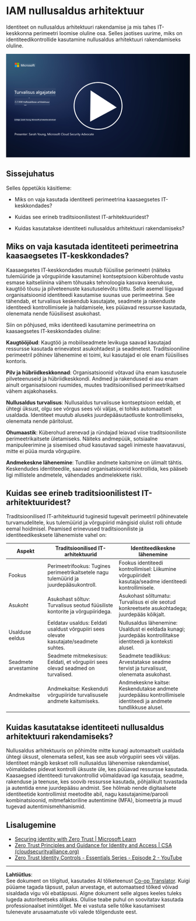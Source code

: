 <!--
CO_OP_TRANSLATOR_METADATA:
{
  "original_hash": "4774a978af123f72ebb872199c4c4d4f",
  "translation_date": "2025-10-11T11:25:36+00:00",
  "source_file": "2.2 IAM zero trust architecture.md",
  "language_code": "et"
}
-->
# IAM nullusaldus arhitektuur

Identiteet on nullusaldus arhitektuuri rakendamise ja mis tahes IT-keskkonna perimeetri loomise oluline osa. Selles jaotises uurime, miks on identiteedikontrollide kasutamine nullusaldus arhitektuuri rakendamiseks oluline.

[![Vaata videot](../../translated_images/2-2_placeholder.9ba44fe6f92cd8d7bc51d8447bd20954cc74d8f2a5405402a78e6a42edcbf819.et.png)](https://learn-video.azurefd.net/vod/player?id=69fb20f6-0f81-4660-b6cd-dcd75d34bd98)

## Sissejuhatus

Selles õppetükis käsitleme:

 - Miks on vaja kasutada identiteeti perimeetrina kaasaegsetes IT-keskkondades?
   
 - Kuidas see erineb traditsioonilistest IT-arhitektuuridest?

 - Kuidas kasutatakse identiteeti nullusaldus arhitektuuri rakendamiseks?

## Miks on vaja kasutada identiteeti perimeetrina kaasaegsetes IT-keskkondades?

Kaasaegsetes IT-keskkondades muutub füüsilise perimeetri (näiteks tulemüüride ja võrgupiiride kasutamine) kontseptsioon küberohtude vastu esmase kaitseliinina vähem tõhusaks tehnoloogia kasvava keerukuse, kaugtöö tõusu ja pilveteenuste kasutuselevõtu tõttu. Selle asemel liiguvad organisatsioonid identiteedi kasutamise suunas uue perimeetrina. See tähendab, et turvalisus keskendub kasutajate, seadmete ja rakenduste identiteedi kontrollimisele ja haldamisele, kes püüavad ressursse kasutada, olenemata nende füüsilisest asukohast.

Siin on põhjused, miks identiteedi kasutamine perimeetrina on kaasaegsetes IT-keskkondades oluline:

**Kaugtööjõud**: Kaugtöö ja mobiilseadmete levikuga saavad kasutajad ressursse kasutada erinevatest asukohtadest ja seadmetest. Traditsiooniline perimeetril põhinev lähenemine ei toimi, kui kasutajad ei ole enam füüsilises kontoris.

**Pilv ja hübriidkeskkonnad**: Organisatsioonid võtavad üha enam kasutusele pilveteenuseid ja hübriidkeskkondi. Andmed ja rakendused ei asu enam ainult organisatsiooni ruumides, muutes traditsioonilised perimeetrikaitsed vähem asjakohaseks.

**Nullusaldus turvalisus**: Nullusaldus turvalisuse kontseptsioon eeldab, et ühtegi üksust, olgu see võrgus sees või väljas, ei tohiks automaatselt usaldada. Identiteet muutub aluseks juurdepääsutaotluste kontrollimiseks, olenemata nende päritolust.

**Ohumaastik**: Küberohud arenevad ja ründajad leiavad viise traditsiooniliste perimeetrikaitsete ületamiseks. Näiteks andmepüük, sotsiaalne manipuleerimine ja sisemised ohud kasutavad sageli inimeste haavatavusi, mitte ei püüa murda võrgupiire.

**Andmekeskne lähenemine**: Tundlike andmete kaitsmine on ülimalt tähtis. Keskendudes identiteedile, saavad organisatsioonid kontrollida, kes pääseb ligi millistele andmetele, vähendades andmelekkete riski.

## Kuidas see erineb traditsioonilistest IT-arhitektuuridest?

Traditsioonilised IT-arhitektuurid tuginesid tugevalt perimeetril põhinevatele turvamudelitele, kus tulemüürid ja võrgupiirid mängisid olulist rolli ohtude eemal hoidmisel. Peamised erinevused traditsiooniliste ja identiteedikesksete lähenemiste vahel on:

|      Aspekt                 |      Traditsioonilised IT-arhitektuurid                                                          |      Identiteedikeskne lähenemine                                                                         |
|-----------------------------|--------------------------------------------------------------------------------------------------|----------------------------------------------------------------------------------------------------------|
|     Fookus                  |     Perimeetrifookus: Tugines perimeetrikaitsetele nagu tulemüürid ja   juurdepääsukontroll.      |     Fookus identiteedi kontrollimisel: Liikumine võrgupiiridelt kasutaja/seadme   identiteedi kontrollimisele. |
|     Asukoht                 |     Asukohast sõltuv: Turvalisus seotud füüsiliste kontorite ja   võrgupiiridega.                 |     Asukohast sõltumatu: Turvalisus ei ole seotud konkreetsete asukohtadega;   juurdepääs kõikjalt.       |
|     Usalduse eeldus         |     Eeldatav usaldus: Eeldati usaldust võrgupiiri sees olevate   kasutajate/seadmete suhtes.      |     Nullusaldus lähenemine: Usaldust ei eeldada kunagi; juurdepääs kontrollitakse   identiteedi ja konteksti alusel. |
|     Seadmete arvestamine    |     Seadmete mitmekesisus: Eeldati, et võrgupiiri sees olevad   seadmed on turvalised.            |     Seadmete teadlikkus: Arvestatakse seadme tervist ja turvalisust,   olenemata asukohast.               |
|     Andmekaitse             |     Andmekaitse: Keskenduti võrgupiiride turvalisusele andmete   kaitsmiseks.                     |     Andmekeskne kaitse: Keskendutakse andmete juurdepääsu kontrollimisele   identiteedi ja andmete tundlikkuse alusel. |

## Kuidas kasutatakse identiteeti nullusaldus arhitektuuri rakendamiseks?

Nullusaldus arhitektuuris on põhimõte mitte kunagi automaatselt usaldada ühtegi üksust, olenemata sellest, kas see asub võrgupiiri sees või väljas. Identiteet mängib keskset rolli nullusaldus lähenemise rakendamisel, võimaldades pidevat kontrolli üksuste üle, kes püüavad ressursse kasutada. Kaasaegsed identiteedi turvakontrollid võimaldavad iga kasutaja, seadme, rakenduse ja teenuse, kes soovib ressursse kasutada, põhjalikult tuvastada ja autentida enne juurdepääsu andmist. See hõlmab nende digitaalsete identiteetide kontrollimist meetodite abil, nagu kasutajanime/parooli kombinatsioonid, mitmefaktoriline autentimine (MFA), biomeetria ja muud tugevad autentimismehhanismid.

## Lisalugemine

- [Securing identity with Zero Trust | Microsoft Learn](https://learn.microsoft.com/security/zero-trust/deploy/identity?WT.mc_id=academic-96948-sayoung)
- [Zero Trust Principles and Guidance for Identity and Access | CSA (cloudsecurityalliance.org)](https://cloudsecurityalliance.org/artifacts/zero-trust-principles-and-guidance-for-iam/)
- [Zero Trust Identity Controls - Essentials Series - Episode 2 - YouTube](https://www.youtube.com/watch?v=fQZQznIKcGM&list=PLXtHYVsvn_b_gtX1-NB62wNervQx1Fhp4&index=13)

---

**Lahtiütlus**:  
See dokument on tõlgitud, kasutades AI tõlketeenust [Co-op Translator](https://github.com/Azure/co-op-translator). Kuigi püüame tagada täpsust, palun arvestage, et automaatsed tõlked võivad sisaldada vigu või ebatäpsusi. Algne dokument selle algses keeles tuleks lugeda autoriteetseks allikaks. Olulise teabe puhul on soovitatav kasutada professionaalset inimtõlget. Me ei vastuta selle tõlke kasutamisest tulenevate arusaamatuste või valede tõlgenduste eest.
